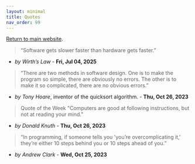 ```yaml
---
layout: minimal
title: Quotes
nav_order: 99
---
```


[Return to main website]({{site.baseurl}}/).

> “Software gets slower faster than hardware gets faster.”
- _by Wirth’s Law_ - __Fri, Jul 04, 2025__

> “There are two methods in software design. One is to make the program so simple, there are obviously no errors. The other is to make it so complicated, there are no obvious errors.”
- _by Tony Hoare_, inventor of the quicksort algorithm. - __Thu, Oct 26, 2023__

> Quote of the Week "Computers are good at following instructions, but not at reading your mind."
- _by Donald Knuth_ - __Thu, Oct 26, 2023__

> “In programming, if someone tells you 'you’re overcomplicating it,' they’re either 10 steps behind you or 10 steps ahead of you.”
- _by Andrew Clark_ - __Wed, Oct 25, 2023__


